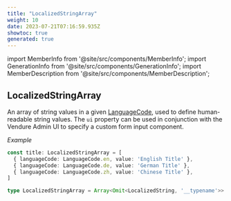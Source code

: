 ```yaml
---
title: "LocalizedStringArray"
weight: 10
date: 2023-07-21T07:16:59.935Z
showtoc: true
generated: true
---
```

<!-- This file was generated from the Vendure source. Do not modify. Instead, re-run the "docs:build" script -->
import MemberInfo from '@site/src/components/MemberInfo';
import GenerationInfo from '@site/src/components/GenerationInfo';
import MemberDescription from '@site/src/components/MemberDescription';


## LocalizedStringArray

<GenerationInfo sourceFile="packages/core/src/common/configurable-operation.ts" sourceLine="43" packageName="@vendure/core" />

An array of string values in a given <a href='/docs/reference/typescript-api/common/language-code#languagecode'>LanguageCode</a>, used to define human-readable string values.
The `ui` property can be used in conjunction with the Vendure Admin UI to specify a custom form input
component.

*Example*

```ts
const title: LocalizedStringArray = [
  { languageCode: LanguageCode.en, value: 'English Title' },
  { languageCode: LanguageCode.de, value: 'German Title' },
  { languageCode: LanguageCode.zh, value: 'Chinese Title' },
]
```

```ts title="Signature"
type LocalizedStringArray = Array<Omit<LocalizedString, '__typename'>>
```
